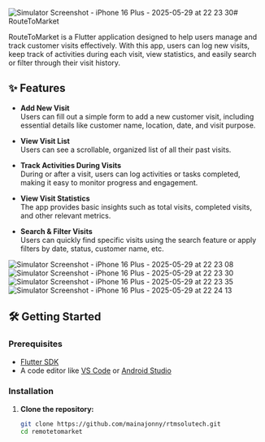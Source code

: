 ![Simulator Screenshot - iPhone 16 Plus - 2025-05-29 at 22 23 30](https://github.com/user-attachments/assets/3daca8ff-da41-4b4f-9e90-b10116e8c523)# RouteToMarket

RouteToMarket is a Flutter application designed to help users manage and track customer visits effectively. With this app, users can log new visits, keep track of activities during each visit, view statistics, and easily search or filter through their visit history.

## ✨ Features

- **Add New Visit**  
  Users can fill out a simple form to add a new customer visit, including essential details like customer name, location, date, and visit purpose.

- **View Visit List**  
  Users can see a scrollable, organized list of all their past visits.

- **Track Activities During Visits**  
  During or after a visit, users can log activities or tasks completed, making it easy to monitor progress and engagement.

- **View Visit Statistics**  
  The app provides basic insights such as total visits, completed visits, and other relevant metrics.

- **Search & Filter Visits**  
  Users can quickly find specific visits using the search feature or apply filters by date, status, customer name, etc.

![Simulator Screenshot - iPhone 16 Plus - 2025-05-29 at 22 23 08](https://github.com/user-attachments/assets/74a14d00-cfb1-4c6f-85bc-b0f509b74486)
![Simulator Screenshot - iPhone 16 Plus - 2025-05-29 at 22 23 30](https://github.com/user-attachments/assets/9757a5a9-e8f3-47c2-b2c4-3067a4fbfefe)
![Simulator Screenshot - iPhone 16 Plus - 2025-05-29 at 22 23 35](https://github.com/user-attachments/assets/46e72ff9-90f6-431f-9af6-34896698aa9f)
![Simulator Screenshot - iPhone 16 Plus - 2025-05-29 at 22 24 13](https://github.com/user-attachments/assets/f746fcb0-9dee-4996-a49a-cfb33655aa17)

## 🛠️ Getting Started

### Prerequisites

- [Flutter SDK](https://flutter.dev/docs/get-started/install)
- A code editor like [VS Code](https://code.visualstudio.com/) or [Android Studio](https://developer.android.com/studio)

### Installation

1. **Clone the repository:**
   ```bash
   git clone https://github.com/mainajonny/rtmsolutech.git
   cd remotetomarket
